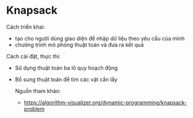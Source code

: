 # Knapsack
Cách triển khai: 
+ tạo cho người dùng giao diện để nhập dữ liệu theo yêu cầu của mình
+ chương trình mô phỏng thuật toán và đưa ra kết quả

 Cách cài đặt, thực thi:
 + Sử dụng thuật toán ba lô quy hoạch động
 + Bổ sung thuật toán để tìm các vật cần lấy
   
   Nguồn tham khảo:
   + https://algorithm-visualizer.org/dynamic-programming/knapsack-problem
